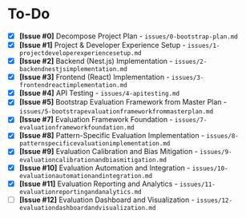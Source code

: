 # To-Do

- [x] **[Issue #0]** Decompose Project Plan - `issues/0-bootstrap-plan.md`
- [x] **[Issue #1]** Project & Developer Experience Setup - `issues/1-projectdeveloperexperiencesetup.md`
- [x] **[Issue #2]** Backend (Nest.js) Implementation - `issues/2-backendnestjsimplementation.md`
- [x] **[Issue #3]** Frontend (React) Implementation - `issues/3-frontendreactimplementation.md`
- [x] **[Issue #4]** API Testing - `issues/4-apitesting.md`
- [x] **[Issue #5]** Bootstrap Evaluation Framework from Master Plan - `issues/5-bootstrapevaluationframeworkfrommasterplan.md`
- [x] **[Issue #7]** Evaluation Framework Foundation - `issues/7-evaluationframeworkfoundation.md`
- [x] **[Issue #8]** Pattern-Specific Evaluation Implementation - `issues/8-patternspecificevaluationimplementation.md`
- [x] **[Issue #9]** Evaluation Calibration and Bias Mitigation - `issues/9-evaluationcalibrationandbiasmitigation.md`
- [x] **[Issue #10]** Evaluation Automation and Integration - `issues/10-evaluationautomationandintegration.md`
- [x] **[Issue #11]** Evaluation Reporting and Analytics - `issues/11-evaluationreportingandanalytics.md`
- [ ] **[Issue #12]** Evaluation Dashboard and Visualization - `issues/12-evaluationdashboardandvisualization.md`
